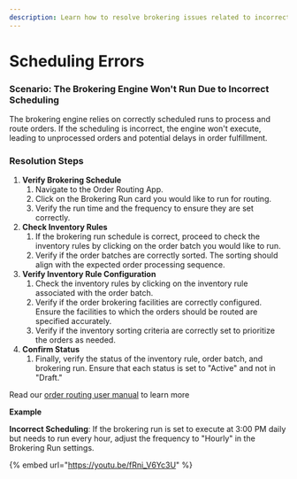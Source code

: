 ```yaml
---
description: Learn how to resolve brokering issues related to incorrect scheduling
---
```


# Scheduling Errors

### Scenario: The Brokering Engine Won't Run Due to Incorrect Scheduling

The brokering engine relies on correctly scheduled runs to process and route orders. If the scheduling is incorrect, the engine won't execute, leading to unprocessed orders and potential delays in order fulfillment.

### Resolution Steps

1. **Verify Brokering Schedule**
   1. Navigate to the Order Routing App.
   2. Click on the Brokering Run card you would like to run for routing.
   3. Verify the run time and the frequency to ensure they are set correctly.
2. **Check Inventory Rules**
   1. If the brokering run schedule is correct, proceed to check the inventory rules by clicking on the order batch you would like to run.
   2. Verify if the order batches are correctly sorted. The sorting should align with the expected order processing sequence.
3. **Verify Inventory Rule Configuration**
   1. Check the inventory rules by clicking on the inventory rule associated with the order batch.
   2. Verify if the order brokering facilities are correctly configured. Ensure the facilities to which the orders should be routed are specified accurately.
   3. Verify if the inventory sorting criteria are correctly set to prioritize the orders as needed.
4. **Confirm Status**
   1. Finally, verify the status of the inventory rule, order batch, and brokering run. Ensure that each status is set to "Active" and not in "Draft."

Read our [order routing user manual](../rule-builder.md) to learn more

**Example**

**Incorrect Scheduling**: If the brokering run is set to execute at 3:00 PM daily but needs to run every hour, adjust the frequency to "Hourly" in the Brokering Run settings.



{% embed url="https://youtu.be/fRni_V6Yc3U" %}
